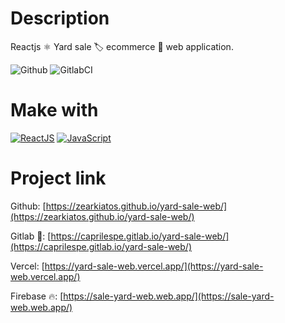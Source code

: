 # Description
Reactjs ⚛️ Yard sale 🏷 ecommerce 🛒 web application.

![Github](https://github.com/zearkiatos/yard-sale-web/actions/workflows/action.yml/badge.svg)
![GitlabCI](https://gitlab.com/caprilespe/yard-sale-web/badges/develop/pipeline.svg)

# Make with
[![ReactJS](https://img.shields.io/badge/react-61dafb?style=for-the-badge&logo=react&logoColor=white&labelColor=000000)]()
[![JavaScript](https://img.shields.io/badge/javascript-ead547?style=for-the-badge&logo=javascript&logoColor=white&labelColor=000000)]()

# Project link

Github: [https://zearkiatos.github.io/yard-sale-web/](https://zearkiatos.github.io/yard-sale-web/)

Gitlab 🦊: [https://caprilespe.gitlab.io/yard-sale-web/](https://caprilespe.gitlab.io/yard-sale-web/)

Vercel: [https://yard-sale-web.vercel.app/](https://yard-sale-web.vercel.app/)

Firebase 🔥: [https://sale-yard-web.web.app/](https://sale-yard-web.web.app/)